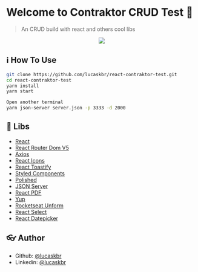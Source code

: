 

# Welcome to Contraktor CRUD Test :wave:


> An CRUD build with react and others cool libs

<p align="center">
  <img src="https://user-images.githubusercontent.com/39783638/68355863-6a5ec180-00ef-11ea-9931-bf5246f16a84.png">
</p>

## :information_source: How To Use

```sh
git clone https://github.com/lucaskbr/react-contraktor-test.git
cd react-contraktor-test
yarn install
yarn start
```

```sh
Open another terminal
yarn json-server server.json -p 3333 -d 2000
```

## :rocket: Libs

* [React](https://reactjs.org/)
* [React Router Dom V5](https://reacttraining.com/react-router/)
* [Axios](https://github.com/axios/axios)
* [React Icons](https://github.com/react-icons/react-icons)
* [React Toastify](https://github.com/fkhadra/react-toastify)
* [Styled Components](https://github.com/styled-components/styled-components)
* [Polished](https://github.com/styled-components/polished)
* [JSON Server](https://github.com/typicode/json-server)
* [React PDF](https://github.com/wojtekmaj/react-pdf)
* [Yup](https://github.com/jquense/yup)
* [Rocketseat Unform](https://github.com/Rocketseat/unform)
* [React Select](https://github.com/JedWatson/react-select)
* [React Datepicker](https://reactdatepicker.com/)

## :eyeglasses: Author

* Github: [@lucaskbr](https://github.com/lucaskbr)
* Linkedin: [@lucaskbr](https://www.linkedin.com/in/lucas-klasa-13891414b/)

